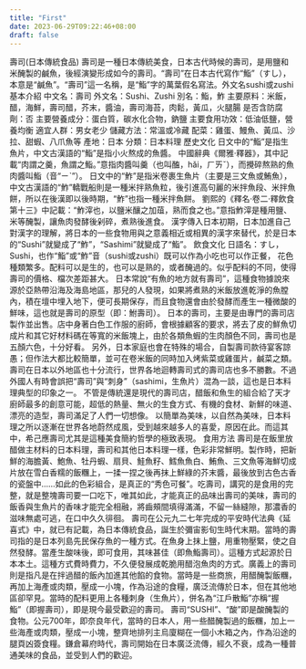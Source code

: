 ```yaml
---
title: "First"
date: 2023-06-29T09:22:46+08:00
draft: false
---
```


壽司(日本傳統食品)
壽司是一種日本傳統美食，日本古代時候的壽司，是用鹽和米醃製的鹹魚，後經演變形成如今的壽司。“壽司”在日本古代寫作“鮨”（すし），本意是“鹹魚”。“壽司”這一名稱，是“鮨”字的萬葉假名寫法。外文名sushi或zushi
基本介紹
中文名：壽司
外文名：Sushi、Zushi
別名：鮨，鮓
主要原料：米飯，醋，海鮮，壽司醋，芥末，醬油，壽司海苔，肉鬆，黃瓜，火腿腸
是否含防腐劑：否
主要營養成分：蛋白質，碳水化合物，鈉鹽
主要食用功效：低油低鹽，營養均衡
適宜人群：男女老少
儲藏方法：常溫或冷藏
配菜：雞蛋、鰻魚、黃瓜、沙拉、甜蝦、八爪魚等
產地：日本
分類：日本料理
歷史文化
日文中的“鮨”是指生魚片，中文古漢語的“鮨”是指小火熬成的魚醬。
中國辭典《爾雅·釋器》，其中記載“肉謂之羹，魚謂之鮨。”意指肉醬叫羹（也叫醢，hǎi，ㄏㄞˇ），而攪碎熬熟的魚肉醬叫鮨（音“ㄧˋ”）。
日文中的“鮓”是指米卷裹生魚片（主要是三文魚或鮪魚），中文古漢語的“鮓”轎戰船則是一種米拌熟魚粒，後引進高句麗的米拌魚段、米拌魚餅，所以在後漢即以後時期，“鮓”也指一種米拌魚餅。
劉熙的《釋名·卷二·釋飲食第十三》中記載：“鮓滓也，以鹽米釀之加葅，熟而食之也。”意指鮓滓是種用鹽、米等醃製，讓魚肉發酵後剁碎，煮熟後進食。
漢字傳入日本初期，日本加進自己對漢字的理解，將日本的一些食物用與之意義相近或相異的漢字來替代，於是日本的“Sushi”就變成了“鮓”，“Sashimi”就變成了“鮨”。
飲食文化
日語名：すし，Sushi，也作“鮨”或“鮓”音（sushi或zushi）既可以作為小吃也可以作正餐，
花色種類繁多。配料可以是生的，也可以是熟的，或者醃過的。似乎配料的不同，使得壽司的價格、檔次差距甚大。
日本常說“有魚的地方就有壽司”，這種食物據說來源於亞熱帶沿海及海島地區，那兒的人發現，如果將煮熟的米飯放進乾淨的魚膛內，積在壇中埋入地下，便可長期保存，而且食物還會由於發酵而產生一種微酸的鮮味，這也就是壽司的原型（即：鮒壽司）。
日本的壽司，主要是由專門的壽司店製作並出售。店中身著白色工作服的廚師，會根據顧客的要求，將去了皮的鮮魚切成片和其它好材料碼在等寬的米飯塊上，由於各類魚蝦的生肉顏色不同，壽司也是五顏六色，十分好看。
另外，日本家庭也會在特殊的場合，自製壽司款待宴客諒愚；但作法大都比較簡單，並可在卷米飯的同時加入烤紫菜或雞蛋片，鹹菜之類。 壽司在日本以外地區也十分流行，世界各地迴轉壽司式的壽司店也多不勝數。不過外國人有時會誤把“壽司”與“刺身”（sashimi，生魚片）混為一談，這也是日本料理典型的印象之一。
不管是傳統還是現代的壽司店，醋飯和魚生的組合給了天才廚師最多的創意可能，超低的熱量、無火的生食方式、有機的食材、新鮮的味道、漂亮的造型，壽司滿足了人們一切想像。
以簡單為美味，以自然為美味，日本料理之所以逐漸在世界各地蔚然成風，受到越來越多人的喜愛，原因在此。而這其中，希己應壽司尤其是這種美食簡約哲學的極致表現。
食用方法
壽司是在飯里放醋做主材料的日本料理，壽司和其他日本料理一樣，色彩非常鮮明。製作時，把新鮮的海膽黃、鮑魚、牡丹蝦、扇貝、鮭魚籽、鱈魚魚白、鮪魚、三文魚等海鮮切成片放在雪白香糯的飯糰上，一揉一捏之後再抹上鮮綠的芥末醬，最後放到古色古香的瓷盤中……如此的色彩組合，是真正的“秀色可餐”。吃壽司，講究的是食用的完整，就是整塊壽司要一口吃下，唯其如此，才能真正的品味出壽司的美味，壽司的飯香與生魚片的香味才能完全相融，將齒頰間填得滿滿，不留一絲縫隙，那濃香的滋味無處可逃，在口中久久徘徊。
壽司在公元九二七年完成的平安時代法典《延喜式》中，就已有記載，為日本傳統食品，誕生於彌宙影旬生時代末期。當時的壽司指的是日本列島先民保存魚的一種方式。在魚身上抹上鹽，用重物壓緊，使之自然發酵。當產生酸味後，即可食用，其味甚佳（即魚鮨壽司）。這種方式起源於日本本土。這種方式費時費力，不久便發展成乾脆用醋泡魚肉的方式。廣義上的壽司則是指凡是在拌過醋的飯內加進其他餡的食物。當時是一些商旅，用醋醃製飯糰，再加上海產或肉類，壓成一小塊，作為沿途的食糧，廣泛流傳於日本，但在其他地區卻罕見。當時的配料更用上各種刺身（生魚片），併名為“江戶散鮨”亦稱“握鮨”（即握壽司），即是現今最受歡迎的壽司。
壽司“SUSHI”、“酸”即是酸醃製的食物。公元700年，即奈良年代，當時的日本人，用一些醋醃製過的飯糰，加上一些海產或肉類，壓成一小塊，整齊地排列主烏廈糊在一個小木箱之內，作為沿途的腿頁凶簽食糧。鎌倉幕府時代，壽司開始在日本廣泛流傳，經久不衰，成為一種普通美味的食品，並受到人們的歡迎。
